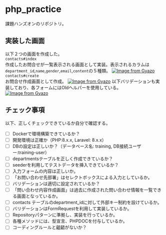 # php_practice
課題ハンズオンのリポジトリ。

## 実装した画面
以下２つの画面を作成した。<br />
`contacts#index`<br />
作成したお問合せが一覧表示される画面として実装。表示されるカラムは`department_id`,`name`,`gender`,`email`,`content`の５種類。
[![Image from Gyazo](https://i.gyazo.com/cd479d7af0f34c904dad7c1742f3b911.png)](https://gyazo.com/cd479d7af0f34c904dad7c1742f3b911)
`contacts#create`<br />
お問合せ作成画面として作成。
[![Image from Gyazo](https://i.gyazo.com/ce93d225b94df606c7d6f9d6b0d5d7b2.png)](https://gyazo.com/ce93d225b94df606c7d6f9d6b0d5d7b2)
以下バリデーションも実装しており、各フォームにはOldヘルパーを使用している。
[![Image from Gyazo](https://i.gyazo.com/df391058f838d5f9812ca0367df613b2.png)](https://gyazo.com/df391058f838d5f9812ca0367df613b2)

## チェック事項
以下、正しくチェックできているか自分で確認する。
- [ ] Dockerで環境構築できているか？ 
- [ ] 開発環境は正確か（PHP:8.x.x, Laravel: 8.x.x） 
- [ ] DBの設定は正しいか？（データベース名: training, DB接続ユーザー:training-user）
- [ ] departmentsテーブルを正しく作成できているか？ 
- [ ] seederを利用してテストデータを挿入できているか？
- [ ] 入力フォームの内容は正しいか。
- [ ] 「お問い合わせ先部署」はセレクトボックスによる入力としているか。
- [ ] バリデーションは適切に設定されているか？
- [ ] 「問い合わせ内容作成画面」は過去に作成された問い合わせ情報を一覧できる画面となっているか。
- [ ] contacts テーブルのdepartment_idに対して外部キー制約を設けているか。
- [ ] バリデーションはFormRequestを利用して実装しているか。 
- [ ] Repositoryパターンに準拠し、実装を行っているか。 
- [ ] 各種メソッドには、型宣言、PHPDOCを付与しているか。
- [ ] コーディングルールと齟齬がないか？

